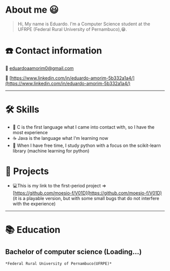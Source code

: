 # About me 😃

> Hi, My name is Eduardo. I'm a Computer Science student at the UFRPE (Federal Rural University of Pernambuco),😁.

# ☎️ Contact information

📧 eduardoaamorim0@gmail.com

🔗 [https://www.linkedin.com/in/eduardo-amorim-5b332a1a4/](https://www.linkedin.com/in/eduardo-amorim-5b332a1a4/)

---

# 🛠 Skills

- 🐣 C is the first language what I came into contact with, so I have the most experience
- ☕ Java is the language what I'm learning now
- 🔧 When I have free time, I study python with a focus on the scikit-learn library (machine learning for python)

# 📜 Projects

- 💻This is my link to the first-period project  ⇒ [https://github.com/moesio-f/V01D](https://github.com/moesio-f/V01D) (it is a playable version, but with some small bugs that do not interfere with the experience)

---

# 📚 Education

## Bachelor of computer science **(Loading...)**

    *Federal Rural University of Pernambuco(UFRPE)*
 
